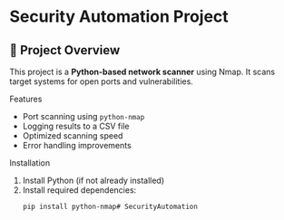 # Security Automation Project

## 📌 Project Overview
This project is a **Python-based network scanner** using Nmap. It scans target systems for open ports and vulnerabilities.

Features
- Port scanning using `python-nmap`
- Logging results to a CSV file
- Optimized scanning speed
- Error handling improvements

Installation
1. Install Python (if not already installed)
2. Install required dependencies:
   ```bash
   pip install python-nmap# SecurityAutomation

